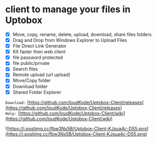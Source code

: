 # client to manage your files in Uptobox

* [x] Move, copy, rename, delete, upload, download, share files folders
* [x] Drag and Drop from Windows Explorer to Upload Files
* [x] File Direct Link Generator
* [x] 6X faster then web client
* [x] file password protected
* [x] file public/private
* [x] Search files
* [x] Remote upload (url upload)
* [x] Move/Copy folder
* [x] Download folder
* [x] Shared Folder Explorer

`Download:`
[https://github.com/loudKode/Uptobox-Client/releases](https://github.com/loudKode/Uptobox-Client/releases)<br>
`Help:`
[https://github.com/loudKode/Uptobox-Client/wiki](https://github.com/loudKode/Uptobox-Client/wiki)<br>

![https://i.postimg.cc/fbw3Ns5B/Uptobox-Client-KJsua4c-DS5.png](https://i.postimg.cc/fbw3Ns5B/Uptobox-Client-KJsua4c-DS5.png)
